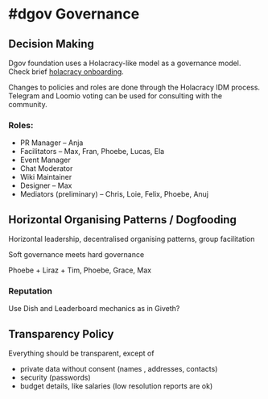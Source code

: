# \#dgov Governance

## Decision Making

Dgov foundation uses a Holacracy-like model as a governance model. Check brief [holacracy onboarding](holacracy.md).

Changes to policies and roles are done through the Holacracy IDM process. Telegram and Loomio voting can be used for consulting with the community.

### Roles:

* PR Manager – Anja
* Facilitators – Max, Fran, Phoebe, Lucas, Ela
* Event Manager
* Chat Moderator
* Wiki Maintainer
* Designer – Max
* Mediators \(preliminary\) – Chris, Loie, Felix, Phoebe, Anuj

## Horizontal Organising Patterns / Dogfooding

Horizontal leadership, decentralised organising patterns, group facilitation

Soft governance meets hard governance

Phoebe + Liraz + Tim, Phoebe, Grace, Max

### Reputation

Use Dish and Leaderboard mechanics as in Giveth?

## Transparency Policy

Everything should be transparent, except of 

* private data without consent \(names , addresses, contacts\)
* security \(passwords\)
* budget details, like salaries \(low resolution reports are ok\)

### 

